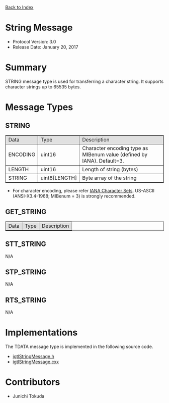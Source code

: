 [Back to Index](/Documents/Protocol/index.md)

String Message
==============

- Protocol Version: 3.0
- Release Date: January 20, 2017


Summary
===================

STRING message type is used for transferring a character string. It supports character strings up to 65535 bytes.

Message Types
===================

STRING
-------------------

<table border="1" cellpadding="5" cellspacing="0" align="center">

<tbody><tr>
<td align="left" style="background:#e0e0e0;"> Data
</td><td align="left" style="background:#e0e0e0;"> Type
</td><td align="left" style="background:#e0e0e0;"> Description
</td></tr>
<tr>
<td align="left"> ENCODING
</td><td align="left"> uint16
</td><td align="left"> Character encoding type as MIBenum value (defined by IANA). Default=3.
</td></tr>
<tr>
<td align="left"> LENGTH
</td><td align="left"> uint16
</td><td align="left"> Length of string (bytes)
</td></tr>
<tr>
<td align="left"> STRING
</td><td align="left"> uint8[LENGTH]
</td><td align="left"> Byte array of the string
</td></tr>
</tbody></table>

* For character encoding, please refer [IANA Character Sets](http://www.iana.org/assignments/character-sets). US-ASCII (ANSI-X3.4-1968; MIBenum = 3) is strongly recommended.

GET_STRING
-------------------

<table border="1" cellpadding="5" cellspacing="0" align="center">

<tbody><tr>
<td style="background:#e0e0e0;"> Data
</td><td style="background:#e0e0e0;"> Type
</td><td style="background:#e0e0e0;"> Description
</td></tr>
</tbody></table>

STT_STRING
-------------------

N/A

STP_STRING
-------------------

N/A


RTS_STRING
-------------------

N/A

Implementations
===================

The TDATA message type is implemented in the following source code.

* [igtlStringMessage.h](/Source/igtlStringMessage.h)
* [igtlStringMessage.cxx](/Source/igtlStringMessage.cxx)

Contributors
===================

* Junichi Tokuda








